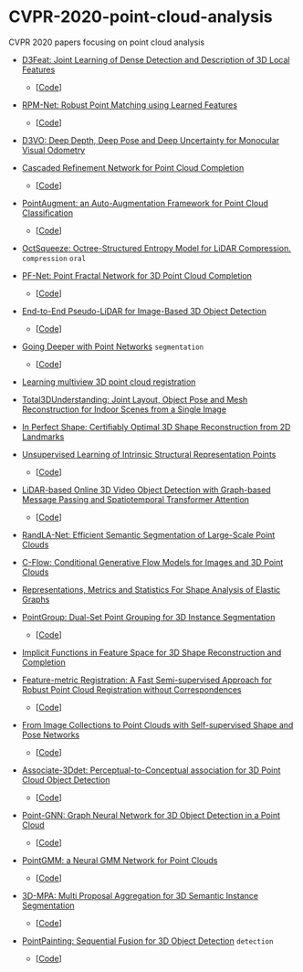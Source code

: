 # CVPR-2020-point-cloud-analysis
CVPR 2020 papers focusing on point cloud analysis


- [D3Feat: Joint Learning of Dense Detection and Description of 3D Local Features](https://arxiv.org/abs/2003.03164)
  - [[Code](https://github.com/XuyangBai/D3Feat)]

- [RPM-Net: Robust Point Matching using Learned Features](https://arxiv.org/abs/2003.13479)
  - [[Code](https://github.com/yewzijian/RPMNet)]

- [D3VO: Deep Depth, Deep Pose and Deep Uncertainty for Monocular Visual Odometry](https://arxiv.org/abs/2003.01060)

- [Cascaded Refinement Network for Point Cloud Completion](https://arxiv.org/abs/2004.03327)
  - [[Code](https://github.com/xiaogangw/cascaded-point-completion)]
  
- [PointAugment: an Auto-Augmentation Framework for Point Cloud Classification](https://arxiv.org/abs/2002.10876)
  - [[Code](https://github.com/liruihui/PointAugment/)]

- [OctSqueeze: Octree-Structured Entropy Model for LiDAR Compression.](https://arxiv.org/abs/2005.07178)  ` compression ` ` oral `

- [PF-Net: Point Fractal Network for 3D Point Cloud Completion](https://arxiv.org/abs/2003.00410)
  - [[Code](https://github.com/xiaogangw/cascaded-point-completion)]

- [End-to-End Pseudo-LiDAR for Image-Based 3D Object Detection](https://arxiv.org/abs/2004.03080)
  - [[Code](https://github.com/mileyan/pseudo-LiDAR_e2e/tree/master/PIXOR)]

- [Going Deeper with Point Networks](http://geometry.cs.ucl.ac.uk/projects/2020/deepleanpn/paper_docs/GoingDeeperWithPointNetworksLeKokkinosMitra.pdf) ` segmentation `
  - [[Code](https://github.com/erictuanle/GoingDeeperwPointNetworks)]

- [Learning multiview 3D point cloud registration](https://arxiv.org/abs/2001.05119)

- [Total3DUnderstanding: Joint Layout, Object Pose and Mesh Reconstruction for Indoor Scenes from a Single Image](https://arxiv.org/abs/2002.12212)
  
- [In Perfect Shape: Certifiably Optimal 3D Shape Reconstruction from 2D Landmarks](https://arxiv.org/pdf/1911.11924.pdf)

- [Unsupervised Learning of Intrinsic Structural Representation Points](https://arxiv.org/pdf/2003.01661.pdf)
  - [[Code](https://github.com/NolenChen/3DStructurePoints)]

- [LiDAR-based Online 3D Video Object Detection with Graph-based Message Passing and Spatiotemporal Transformer Attention](https://arxiv.org/pdf/2004.01389.pdf)
  - [[Code](https://github.com/yinjunbo/3DVID)]

- [RandLA-Net: Efficient Semantic Segmentation of Large-Scale Point Clouds](https://arxiv.org/abs/1911.11236)
  
- [C-Flow: Conditional Generative Flow Models for Images and 3D Point Clouds](https://arxiv.org/abs/1912.07009)

- [Representations, Metrics and Statistics For Shape Analysis of Elastic Graphs](https://arxiv.org/abs/2003.00287)

- [PointGroup: Dual-Set Point Grouping for 3D Instance Segmentation](https://arxiv.org/pdf/2004.01658.pdf)
  - [[Code](https://github.com/Jia-Research-Lab/PointGroup)]
  
- [Implicit Functions in Feature Space for 3D Shape Reconstruction and Completion](https://arxiv.org/abs/2003.01456)

- [Feature-metric Registration: A Fast Semi-supervised Approach for Robust Point Cloud Registration without Correspondences](http://openaccess.thecvf.com/content_CVPR_2020/papers/Huang_Feature-Metric_Registration_A_Fast_Semi-Supervised_Approach_for_Robust_Point_Cloud_CVPR_2020_paper.pdf)
  - [[Code](https://github.com/XiaoshuiHuang/fmr)]
  
- [From Image Collections to Point Clouds with Self-supervised Shape and Pose Networks](http://openaccess.thecvf.com/content_CVPR_2020/papers/Navaneet_From_Image_Collections_to_Point_Clouds_With_Self-Supervised_Shape_and_CVPR_2020_paper.pdf)
  - [[Code](https://github.com/klnavaneet/ssl_3d_recon)]

- [Associate-3Ddet: Perceptual-to-Conceptual association for 3D Point Cloud Object Detection](http://openaccess.thecvf.com/content_CVPR_2020/papers/Du_Associate-3Ddet_Perceptual-to-Conceptual_Association_for_3D_Point_Cloud_Object_Detection_CVPR_2020_paper.pdf)
  - [[Code](https://github.com/dleam/Associate-3Ddet)]
 
- [Point-GNN: Graph Neural Network for 3D Object Detection in a Point Cloud](https://arxiv.org/pdf/2003.01251.pdf)
  - [[Code](https://github.com/WeijingShi/Point-GNN)]

- [PointGMM: a Neural GMM Network for Point Clouds](https://arxiv.org/pdf/2003.13326.pdf)
  - [[Code](https://github.com/amirhertz/pointgmm)]

- [3D-MPA: Multi Proposal Aggregation for 3D Semantic Instance Segmentation](https://arxiv.org/pdf/2003.13867.pdf)
  - [[Code](https://github.com/francisengelmann/3D-MPA)]

- [PointPainting: Sequential Fusion for 3D Object Detection](https://arxiv.org/abs/1911.10150)  ` detection `
  - [[Code](https://github.com/rshilliday/painting)]
